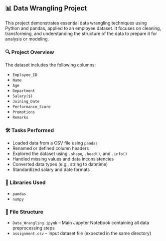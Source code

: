 ## 📊 Data Wrangling Project

This project demonstrates essential data wrangling techniques using Python and pandas, applied to an employee dataset. It focuses on cleaning, transforming, and understanding the structure of the data to prepare it for analysis or modeling.

### 🔍 Project Overview

The dataset includes the following columns:

* `Employee_ID`
* `Name`
* `Age`
* `Department`
* `Salary($)`
* `Joining_Date`
* `Performance_Score`
* `Promotions`
* `Remarks`

### 🛠️ Tasks Performed

* Loaded data from a CSV file using `pandas`
* Renamed or defined column headers
* Explored the dataset using `.shape`, `.head()`, and `.info()`
* Handled missing values and data inconsistencies
* Converted data types (e.g., string to datetime)
* Standardized salary and date formats

### 🧰 Libraries Used

* `pandas`
* `numpy`

### 📁 File Structure

* `Data_Wrangling.ipynb` – Main Jupyter Notebook containing all data preprocessing steps
* `assignment.csv` – Input dataset file (expected in the same directory)
